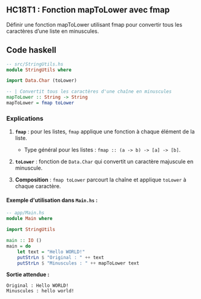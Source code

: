 ## HC18T1 : Fonction mapToLower avec fmap

Définir une fonction mapToLower utilisant fmap pour convertir tous les caractères d’une liste en minuscules.

## Code haskell

```haskell
-- src/StringUtils.hs
module StringUtils where

import Data.Char (toLower)

-- | Convertit tous les caractères d'une chaîne en minuscules
mapToLower :: String -> String
mapToLower = fmap toLower
```

### Explications

1. **`fmap`** : pour les listes, `fmap` applique une fonction à chaque élément de la liste.

   * Type général pour les listes : `fmap :: (a -> b) -> [a] -> [b]`.
2. **`toLower`** : fonction de `Data.Char` qui convertit un caractère majuscule en minuscule.
3. **Composition** : `fmap toLower` parcourt la chaîne et applique `toLower` à chaque caractère.

#### Exemple d'utilisation dans `Main.hs` :

```haskell
-- app/Main.hs
module Main where

import StringUtils

main :: IO ()
main = do
    let text = "Hello WORLD!"
    putStrLn $ "Original : " ++ text
    putStrLn $ "Minuscules : " ++ mapToLower text
```

**Sortie attendue :**

```
Original : Hello WORLD!
Minuscules : hello world!
```

